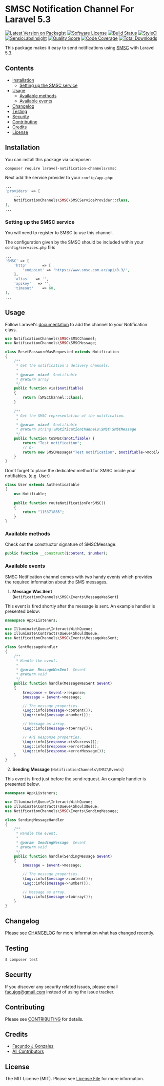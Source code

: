 # SMSC Notification Channel For Laravel 5.3

[![Latest Version on Packagist](https://img.shields.io/packagist/v/laravel-notification-channels/smsc.svg?style=flat-square)](https://packagist.org/packages/laravel-notification-channels/smsc)
[![Software License](https://img.shields.io/badge/license-MIT-brightgreen.svg?style=flat-square)](LICENSE.md)
[![Build Status](https://img.shields.io/travis/laravel-notification-channels/smsc/master.svg?style=flat-square)](https://travis-ci.org/laravel-notification-channels/smsc)
[![StyleCI](https://styleci.io/repos/74304440/shield?branch=master)](https://styleci.io/repos/74304440)
[![SensioLabsInsight](https://img.shields.io/sensiolabs/i/ce5f111f-1be4-4848-a87d-7b2570d153d4.svg?style=flat-square)](https://insight.sensiolabs.com/projects/ce5f111f-1be4-4848-a87d-7b2570d153d4)
[![Quality Score](https://img.shields.io/scrutinizer/g/laravel-notification-channels/smsc.svg?style=flat-square)](https://scrutinizer-ci.com/g/laravel-notification-channels/smsc)
[![Code Coverage](https://img.shields.io/scrutinizer/coverage/g/laravel-notification-channels/smsc/master.svg?style=flat-square)](https://scrutinizer-ci.com/g/laravel-notification-channels/smsc/?branch=master)
[![Total Downloads](https://img.shields.io/packagist/dt/laravel-notification-channels/smsc.svg?style=flat-square)](https://packagist.org/packages/laravel-notification-channels/smsc)

This package makes it easy to send notifications using [SMSC](https://www.smsc.com.ar/) with Laravel 5.3.

## Contents

- [Installation](#installation)
    - [Setting up the SMSC service](#setting-up-the-SMSC-service)
- [Usage](#usage)
    - [Available methods](#available-methods)
    - [Available events](#available-events)
- [Changelog](#changelog)
- [Testing](#testing)
- [Security](#security)
- [Contributing](#contributing)
- [Credits](#credits)
- [License](#license)


## Installation

You can install this package via composer:

``` bash
composer require laravel-notification-channels/smsc
```

Next add the service provider to your `config/app.php`:

```php
...
'providers' => [
    ...
    NotificationChannels\SMSC\SMSCServiceProvider::class,
],
...
```

### Setting up the SMSC service

You will need to register to SMSC to use this channel.

The configuration given by the SMSC should be included within your `config/services.php` file:
                                                                     
```php
...
'SMSC' => [
    'http'       => [
        'endpoint' => 'https://www.smsc.com.ar/api/0.3/',
    ],
    'alias'   => '',
    'apikey'   => '',
    'timeout'    => 60,
],
...
```

## Usage

Follow Laravel's [documentation](https://laravel.com/docs/master/notifications) to add the channel to your Notification class.

```php
use NotificationChannels\SMSC\SMSCChannel;
use NotificationChannels\SMSC\SMSCMessage;

class ResetPasswordWasRequested extends Notification
{
    /**
     * Get the notification's delivery channels.
     *
     * @param  mixed  $notifiable
     * @return array
     */
    public function via($notifiable)
    {
        return [SMSCChannel::class];
    }
    
    /**
     * Get the SMSC representation of the notification.
     *
     * @param  mixed  $notifiable
     * @return string|\NotificationChannels\SMSC\SMSCMessage
     */
    public function toSMSC($notifiable) {
        return "Test notification";
        // Or
        return new SMSCMessage("Test notification", $notifiable->mobile_number);
    }
}
```

Don't forget to place the dedicated method for SMSC inside your notifiables. (e.g. User)

```php
class User extends Authenticatable
{
    use Notifiable;
    
    public function routeNotificationForSMSC()
    {
        return "115371885";
    }
}
```

### Available methods

Check out the constructor signature of SMSCMessage:

```php
public function __construct($content, $number);
```

### Available events

SMSC Notification channel comes with two handy events which provides the required information about the SMS messages.

1. **Message Was Sent** (`NotificationChannels\SMSC\Events\MessageWasSent`)

This event is fired shortly after the message is sent. An example handler is presented below:

```php
namespace App\Listeners;

use Illuminate\Queue\InteractsWithQueue;
use Illuminate\Contracts\Queue\ShouldQueue;
use NotificationChannels\SMSC\Events\MessageWasSent;

class SentMessageHandler
{
    /**
     * Handle the event.
     *
     * @param  MessageWasSent  $event
     * @return void
     */
    public function handle(MessageWasSent $event)
    {
        $response = $event->response;
        $message = $event->message;

        // The message properties.
        \Log::info($message->content());
        \Log::info($message->number());

        // Message as array.
        \Log::info($message->toArray());

        // API Response properties.
        \Log::info($response->isSuccess());
        \Log::info($response->errorCode());
        \Log::info($response->errorMessage());
    }
}
```

2. **Sending Message** (`NotificationChannels\SMSC\Events`)

This event is fired just before the send request. An example handler is presented below.

```php
namespace App\Listeners;

use Illuminate\Queue\InteractsWithQueue;
use Illuminate\Contracts\Queue\ShouldQueue;
use NotificationChannels\SMSC\Events\SendingMessage;

class SendingMessageHandler
{
    /**
     * Handle the event.
     *
     * @param  SendingMessage  $event
     * @return void
     */
    public function handle(SendingMessage $event)
    {
        $message = $event->message;

        // The message properties.
        \Log::info($message->content());
        \Log::info($message->number());

        // Message as array.
        \Log::info($message->toArray());
    }
}
```

## Changelog

Please see [CHANGELOG](CHANGELOG.md) for more information what has changed recently.

## Testing

``` bash
$ composer test
```

## Security

If you discover any security related issues, please email facujgg@gmail.com instead of using the issue tracker.

## Contributing

Please see [CONTRIBUTING](CONTRIBUTING.md) for details.

## Credits

- [Facundo J Gonzalez](https://github.com/gonzalezfj)
- [All Contributors](../../contributors)

## License

The MIT License (MIT). Please see [License File](LICENSE.md) for more information.
